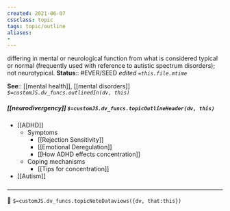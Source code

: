 ```yaml
---
created: 2021-06-07
cssclass: topic
tags: topic/outline
aliases:
- 
---
```

 differing in mental or neurological function from what is considered typical or normal (frequently used with reference to autistic spectrum disorders); not neurotypical.
**Status**:: #EVER/SEED 
*edited `=this.file.mtime`*

**See**:: [[mental health]], [[mental disorders]]
*`$=customJS.dv_funcs.outlinedIn(dv, this)`*

##### [[neurodivergency]] `$=customJS.dv_funcs.topicOutlineHeader(dv, this)`
- [[ADHD]]
	- Symptoms
		- [[Rejection Sensitivity]]
		- [[Emotional Deregulation]]
		- [[How ADHD effects concentration]]
	- Coping mechanisms
		- [[Tips for concentration]]
- [[Autism]]

### <hr class="dataviews"/>
📄
`$=customJS.dv_funcs.topicNoteDataviews({dv, that:this})`


